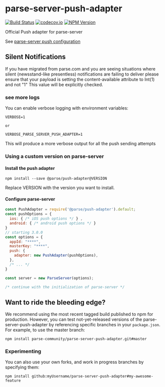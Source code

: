 # parse-server-push-adapter

[![Build
Status](https://travis-ci.org/parse-community/parse-server-push-adapter.svg?branch=master)](https://travis-ci.org/parse-community/parse-server-push-adapter)
[![codecov.io](https://codecov.io/github/parse-community/parse-server-push-adapter/coverage.svg?branch=master)](https://codecov.io/github/parse-community/parse-server-push-adapter?branch=master)
[![NPM Version](https://img.shields.io/npm/v/@parse/push-adapter.svg?style=flat-square)](https://www.npmjs.com/package/@parse/push-adapter)

Official Push adapter for parse-server

See [parse-server push configuration](http://docs.parseplatform.org/parse-server/guide/#push-notifications)

## Silent Notifications

If you have migrated from parse.com and you are seeing situations where silent (newsstand-like presentless) notifications are failing to deliver please ensure that your payload is setting the content-available attribute to Int(1) and not "1" This value will be explicitly checked.

### see more logs

You can enable verbose logging with environment variables:

```
VERBOSE=1

or 

VERBOSE_PARSE_SERVER_PUSH_ADAPTER=1
```

This will produce a more verbose output for all the push sending attempts

### Using a custom version on parse-server

#### Install the push adapter

```
npm install --save @parse/push-adapter@VERSION
```

Replace VERSION with the version you want to install.

#### Configure parse-server

```js
const PushAdapter = require('@parse/push-adapter').default;
const pushOptions = {
  ios: { /* iOS push options */ } ,
  android: { /* android push options */ }   
}
// starting 3.0.0
const options = {
  appId: "****",
  masterKey: "****",
  push: {
    adapter: new PushAdapter(pushOptions),
  },
  /* ... */ 
}

const server = new ParseServer(options);

/* continue with the initialization of parse-server */
```

## Want to ride the bleeding edge?

We recommend using the most recent tagged build published to npm for production. However, you can test not-yet-released versions of the parse-server-push-adapter by referencing specific branches in your `package.json`. For example, to use the master branch:

```
npm install parse-community/parse-server-push-adapter.git#master
```

### Experimenting

You can also use your own forks, and work in progress branches by specifying them:

```
npm install github:myUsername/parse-server-push-adapter#my-awesome-feature
```
